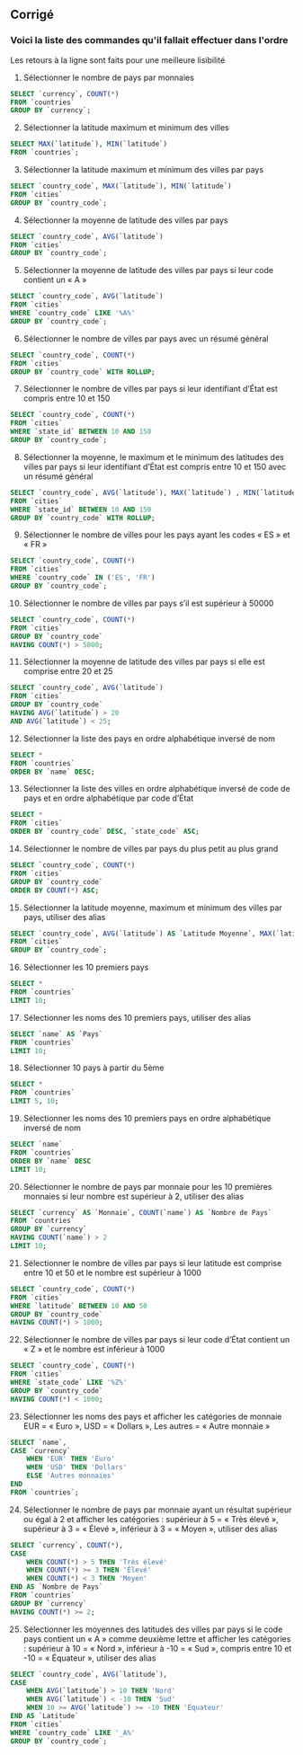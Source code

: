 ## Corrigé

### Voici la liste des commandes qu'il fallait effectuer dans l'ordre

Les retours à la ligne sont faits pour une meilleure lisibilité

1. Sélectionner le nombre de pays par monnaies
```sql
SELECT `currency`, COUNT(*) 
FROM `countries` 
GROUP BY `currency`;
```
 
2. Sélectionner la latitude maximum et minimum des villes
```sql
SELECT MAX(`latitude`), MIN(`latitude`) 
FROM `countries`;
```
 
3. Sélectionner la latitude maximum et minimum des villes par pays
```sql
SELECT `country_code`, MAX(`latitude`), MIN(`latitude`) 
FROM `cities` 
GROUP BY `country_code`;
```
 
4. Sélectionner la moyenne de latitude des villes par pays
```sql
SELECT `country_code`, AVG(`latitude`) 
FROM `cities` 
GROUP BY `country_code`;
```
 
5. Sélectionner la moyenne de latitude des villes par pays si leur code contient un « A »
```sql
SELECT `country_code`, AVG(`latitude`) 
FROM `cities` 
WHERE `country_code` LIKE '%A%' 
GROUP BY `country_code`;
```

6. Sélectionner le nombre de villes par pays avec un résumé général
```sql
SELECT `country_code`, COUNT(*) 
FROM `cities` 
GROUP BY `country_code` WITH ROLLUP;
```

7. Sélectionner le nombre de villes par pays si leur identifiant d’État est compris entre 10 et 150
```sql
SELECT `country_code`, COUNT(*) 
FROM `cities` 
WHERE `state_id` BETWEEN 10 AND 150 
GROUP BY `country_code`;
```
 
8. Sélectionner la moyenne, le maximum et le minimum des latitudes des villes par pays si leur identifiant d’État est compris entre 10 et 150 avec un résumé général
```sql
SELECT `country_code`, AVG(`latitude`), MAX(`latitude`) , MIN(`latitude`) 
FROM `cities` 
WHERE `state_id` BETWEEN 10 AND 150 
GROUP BY `country_code` WITH ROLLUP;
```
 
9. Sélectionner le nombre de villes pour les pays ayant les codes « ES » et « FR »
```sql
SELECT `country_code`, COUNT(*) 
FROM `cities` 
WHERE `country_code` IN ('ES', 'FR') 
GROUP BY `country_code`;
```
 
10. Sélectionner le nombre de villes par pays s’il est supérieur à 50000
```sql
SELECT `country_code`, COUNT(*) 
FROM `cities` 
GROUP BY `country_code` 
HAVING COUNT(*) > 5000;
```
 
11. Sélectionner la moyenne de latitude des villes par pays si elle est comprise entre 20 et 25
```sql
SELECT `country_code`, AVG(`latitude`) 
FROM `cities` 
GROUP BY `country_code` 
HAVING AVG(`latitude`) > 20 
AND AVG(`latitude`) < 25;
```

12. Sélectionner la liste des pays en ordre alphabétique inversé de nom
```sql
SELECT * 
FROM `countries` 
ORDER BY `name` DESC;
```
 
13. Sélectionner la liste des villes en ordre alphabétique inversé de code de pays et en ordre alphabétique par code d’État
```sql
SELECT * 
FROM `cities` 
ORDER BY `country_code` DESC, `state_code` ASC;
```
 
14. Sélectionner le nombre de villes par pays du plus petit au plus grand
```sql
SELECT `country_code`, COUNT(*) 
FROM `cities` 
GROUP BY `country_code` 
ORDER BY COUNT(*) ASC;
```
 
15. Sélectionner la latitude moyenne, maximum et minimum des villes par pays, utiliser des alias
```sql
SELECT `country_code`, AVG(`latitude`) AS `Latitude Moyenne`, MAX(`latitude`) AS `Latitude Max`, MIN(`latitude`) AS `Latitude Min` 
FROM `cities` 
GROUP BY `country_code`;
```
 
16. Sélectionner les 10 premiers pays
```sql
SELECT * 
FROM `countries` 
LIMIT 10;
```
 
17. Sélectionner les noms des 10 premiers pays, utiliser des alias
```sql
SELECT `name` AS `Pays` 
FROM `countries` 
LIMIT 10;
```
 
18. Sélectionner 10 pays à partir du 5ème
```sql
SELECT * 
FROM `countries` 
LIMIT 5, 10;
```
 
19. Sélectionner les noms des 10 premiers pays en ordre alphabétique inversé de nom
```sql
SELECT `name` 
FROM `countries` 
ORDER BY `name` DESC 
LIMIT 10;
```
 
20. Sélectionner le nombre de pays par monnaie pour les 10 premières monnaies si leur nombre est supérieur à 2, utiliser des alias
```sql
SELECT `currency` AS `Monnaie`, COUNT(`name`) AS `Nombre de Pays` 
FROM `countries` 
GROUP BY `currency` 
HAVING COUNT(`name`) > 2 
LIMIT 10;
```
 
21. Sélectionner le nombre de villes par pays si leur latitude est comprise entre 10 et 50 et le nombre est supérieur à 1000
```sql
SELECT `country_code`, COUNT(*) 
FROM `cities` 
WHERE `latitude` BETWEEN 10 AND 50 
GROUP BY `country_code` 
HAVING COUNT(*) > 1000;
```
 
22. Sélectionner le nombre de villes par pays si leur code d’État contient un « Z » et le nombre est inférieur à 1000
```sql
SELECT `country_code`, COUNT(*) 
FROM `cities` 
WHERE `state_code` LIKE '%Z%' 
GROUP BY `country_code` 
HAVING COUNT(*) < 1000;
```

23. Sélectionner les noms des pays et afficher les catégories de monnaie EUR = « Euro », USD = « Dollars », Les autres = « Autre monnaie »
```sql
SELECT `name`,
CASE `currency`
 	WHEN 'EUR' THEN 'Euro'
	WHEN 'USD' THEN 'Dollars'
	ELSE 'Autres monnaies'
END 
FROM `countries`;
```
 
24. Sélectionner le nombre de pays par monnaie ayant un résultat supérieur ou égal à 2 et afficher les catégories : supérieur à 5 = « Très élevé », supérieur à 3 = « Élevé », inférieur à 3 = « Moyen », utiliser des alias
```sql
SELECT `currency`, COUNT(*),
CASE
	WHEN COUNT(*) > 5 THEN 'Très élevé'
	WHEN COUNT(*) >= 3 THEN 'Élevé'
	WHEN COUNT(*) < 3 THEN 'Moyen'
END AS `Nombre de Pays`
FROM `countries` 
GROUP BY `currency` 
HAVING COUNT(*) >= 2;
```
 
25. Sélectionner les moyennes des latitudes des villes par pays si le code pays contient un « A » comme deuxième lettre et afficher les catégories : supérieur à 10 = « Nord », inférieur à -10 = « Sud », compris entre 10 et -10 = « Équateur », utiliser des alias
```sql
SELECT `country_code`, AVG(`latitude`),
CASE
	WHEN AVG(`latitude`) > 10 THEN 'Nord'
	WHEN AVG(`latitude`) < -10 THEN 'Sud'
	WHEN 10 >= AVG(`latitude`) >= -10 THEN 'Équateur'
END AS `Latitude`
FROM `cities` 
WHERE `country_code` LIKE '_A%' 
GROUP BY `country_code`;
```